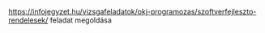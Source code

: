 https://infojegyzet.hu/vizsgafeladatok/okj-programozas/szoftverfejleszto-rendelesek/ feladat megoldása
